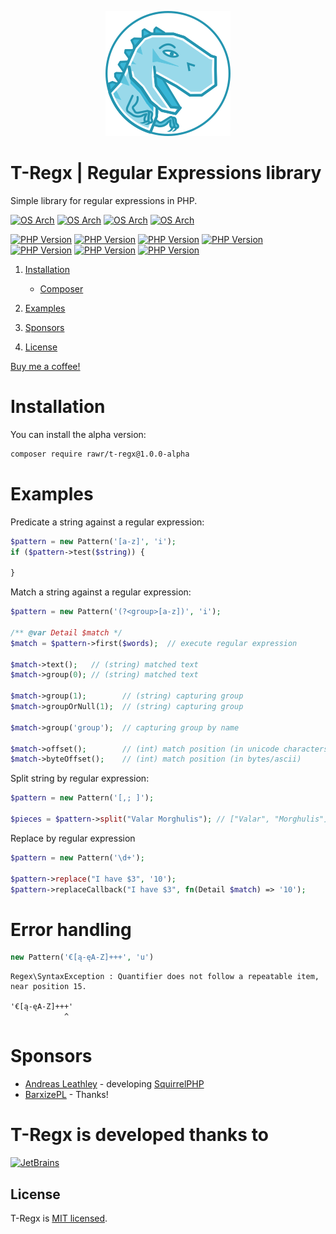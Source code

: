 <p align="center">
    <a href="https://t-regx.com"><img src="t.regx.png" alt="T-Regx"></a>
</p>

# T-Regx | Regular Expressions library

Simple library for regular expressions in PHP.

[![OS Arch](https://img.shields.io/badge/OS-32&hyphen;bit-brightgreen.svg)](https://github.com/t-regx/T-Regx/actions)
[![OS Arch](https://img.shields.io/badge/OS-64&hyphen;bit-brightgreen.svg)](https://github.com/t-regx/T-Regx/actions)
[![OS Arch](https://img.shields.io/badge/OS-Windows-blue.svg)](https://github.com/t-regx/T-Regx/actions)
[![OS Arch](https://img.shields.io/badge/OS-Linux/Unix-blue.svg)](https://github.com/t-regx/T-Regx/actions)

[![PHP Version](https://img.shields.io/badge/PHP-7.1-blue.svg)](https://github.com/t-regx/T-Regx/actions)
[![PHP Version](https://img.shields.io/badge/PHP-7.2-blue.svg)](https://github.com/t-regx/T-Regx/actions)
[![PHP Version](https://img.shields.io/badge/PHP-7.3-blue.svg)](https://github.com/t-regx/T-Regx/actions)
[![PHP Version](https://img.shields.io/badge/PHP-7.4-blue.svg)](https://github.com/t-regx/T-Regx/actions)
[![PHP Version](https://img.shields.io/badge/PHP-8.0-blue.svg)](https://github.com/t-regx/T-Regx/actions)
[![PHP Version](https://img.shields.io/badge/PHP-8.1-blue.svg)](https://github.com/t-regx/T-Regx/actions)
[![PHP Version](https://img.shields.io/badge/PHP-8.2-blue.svg)](https://github.com/t-regx/T-Regx/actions)

1. [Installation](#installation)
    * [Composer](#installation)
2. [Examples](#examples)

9. [Sponsors](#sponsors)
10. [License](#license)

[Buy me a coffee!](https://www.buymeacoffee.com/danielwilkowski)

# Installation

You can install the alpha version:

```bash
composer require rawr/t-regx@1.0.0-alpha
```

# Examples

Predicate a string against a regular expression:
```php
$pattern = new Pattern('[a-z]', 'i');
if ($pattern->test($string)) {

}
```

Match a string against a regular expression:
```php
$pattern = new Pattern('(?<group>[a-z])', 'i');

/** @var Detail $match */
$match = $pattern->first($words);  // execute regular expression

$match->text();   // (string) matched text
$match->group(0); // (string) matched text

$match->group(1);        // (string) capturing group
$match->groupOrNull(1);  // (string) capturing group

$match->group('group');  // capturing group by name

$match->offset();        // (int) match position (in unicode characters)
$match->byteOffset();    // (int) match position (in bytes/ascii)
```

Split string by regular expression:

```php
$pattern = new Pattern('[,; ]');

$pieces = $pattern->split("Valar Morghulis"); // ["Valar", "Morghulis"]
```

Replace by regular expression

```php
$pattern = new Pattern('\d+');

$pattern->replace("I have $3", '10');
$pattern->replaceCallback("I have $3", fn(Detail $match) => '10');
```

# Error handling

```php
new Pattern('€[ą-ęA-Z]+++', 'u')
```
```
Regex\SyntaxException : Quantifier does not follow a repeatable item, near position 15.

'€[ą-ęA-Z]+++'
            ^
```


# Sponsors

- [Andreas Leathley](https://github.com/iquito) - developing [SquirrelPHP](https://github.com/squirrelphp)
- [BarxizePL](https://github.com/BarxizePL) - Thanks!

# T-Regx is developed thanks to

<a href="https://www.jetbrains.com/?from=T-Regx">
  <img src="https://t-regx.com/img/external/jetbrains-variant-4.svg" alt="JetBrains"/>
</a>

## License

T-Regx is [MIT licensed](LICENSE).
